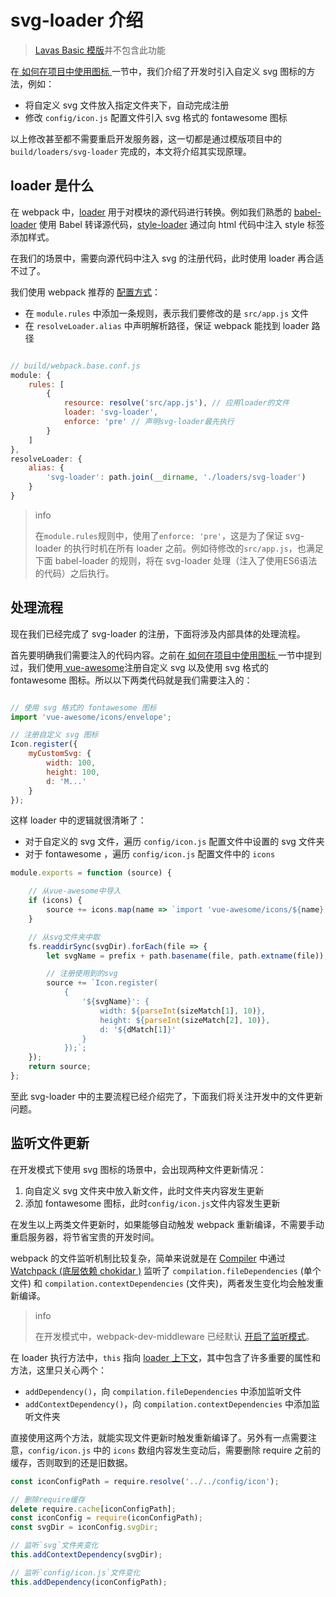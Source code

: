 # svg-loader 介绍

> [Lavas Basic 模版](https://github.com/lavas-project/lavas-template-vue-basic)并不包含此功能

在[ 如何在项目中使用图标 ](https://lavas.baidu.com/guide/vue/doc/vue/advanced/how-to-use-icon)一节中，我们介绍了开发时引入自定义 svg 图标的方法，例如：

- 将自定义 svg 文件放入指定文件夹下，自动完成注册
- 修改 `config/icon.js` 配置文件引入 svg 格式的 fontawesome 图标

以上修改甚至都不需要重启开发服务器，这一切都是通过模版项目中的 `build/loaders/svg-loader` 完成的，本文将介绍其实现原理。

## loader 是什么

在 webpack 中，[loader](https://doc.webpack-china.org/concepts/loaders/) 用于对模块的源代码进行转换。例如我们熟悉的 [babel-loader](https://github.com/babel/babel-loader) 使用 Babel 转译源代码，[style-loader](https://github.com/webpack-contrib/style-loader) 通过向 html 代码中注入 style 标签添加样式。

在我们的场景中，需要向源代码中注入 svg 的注册代码，此时使用 loader 再合适不过了。

我们使用 webpack 推荐的 [配置方式](https://doc.webpack-china.org/concepts/loaders/#-configuration-)：

- 在 `module.rules` 中添加一条规则，表示我们要修改的是 `src/app.js` 文件
- 在 `resolveLoader.alias` 中声明解析路径，保证 webpack 能找到 loader 路径

```js

// build/webpack.base.conf.js
module: {
    rules: [
        {
            resource: resolve('src/app.js'), // 应用loader的文件
            loader: 'svg-loader',
            enforce: 'pre' // 声明svg-loader最先执行
        }
    ]
},
resolveLoader: {
    alias: {
        'svg-loader': path.join(__dirname, './loaders/svg-loader')
    }
}
```

> info
>
> 在`module.rules`规则中，使用了`enforce: 'pre'`，这是为了保证 svg-loader 的执行时机在所有 loader 之前。例如待修改的`src/app.js`，也满足下面 babel-loader 的规则，将在 svg-loader 处理（注入了使用ES6语法的代码）之后执行。

## 处理流程

现在我们已经完成了 svg-loader 的注册，下面将涉及内部具体的处理流程。

首先要明确我们需要注入的代码内容。之前在[ 如何在项目中使用图标 ](https://lavas.baidu.com/guide/vue/doc/vue/advanced/how-to-use-icon)一节中提到过，我们使用[ vue-awesome](https://github.com/Justineo/vue-awesome)注册自定义 svg 以及使用 svg 格式的 fontawesome 图标。所以以下两类代码就是我们需要注入的：

```js

// 使用 svg 格式的 fontawesome 图标
import 'vue-awesome/icons/envelope';

// 注册自定义 svg 图标
Icon.register({
    myCustomSvg: {
        width: 100,
        height: 100,
        d: 'M...'
    }
});
```

这样 loader 中的逻辑就很清晰了：

- 对于自定义的 svg 文件，遍历 `config/icon.js` 配置文件中设置的 svg 文件夹
- 对于 fontawesome ，遍历 `config/icon.js` 配置文件中的 `icons`

```js
module.exports = function (source) {

    // 从vue-awesome中导入
    if (icons) {
        source += icons.map(name => `import 'vue-awesome/icons/${name}';`).join('');
    }

    // 从svg文件夹中取
    fs.readdirSync(svgDir).forEach(file => {
        let svgName = prefix + path.basename(file, path.extname(file));

        // 注册使用到的svg
        source += `Icon.register(
            {
                '${svgName}': {
                    width: ${parseInt(sizeMatch[1], 10)},
                    height: ${parseInt(sizeMatch[2], 10)},
                    d: '${dMatch[1]}'
                }
            });`;
    });
    return source;
};
```

至此 svg-loader 中的主要流程已经介绍完了，下面我们将关注开发中的文件更新问题。

## 监听文件更新

在开发模式下使用 svg 图标的场景中，会出现两种文件更新情况：
1. 向自定义 svg 文件夹中放入新文件，此时文件夹内容发生更新
2. 添加 fontawesome 图标，此时`config/icon.js`文件内容发生更新

在发生以上两类文件更新时，如果能够自动触发 webpack 重新编译，不需要手动重启服务器，将节省宝贵的开发时间。

webpack 的文件监听机制比较复杂，简单来说就是在 [Compiler](https://github.com/webpack/webpack/blob/master/lib/Compiler.js#L107) 中通过 [Watchpack (底层依赖 chokidar )](https://github.com/webpack/watchpack) 监听了 `compilation.fileDependencies` (单个文件) 和 `compilation.contextDependencies` (文件夹)，两者发生变化均会触发重新编译。

> info
>
> 在开发模式中，webpack-dev-middleware 已经默认 [开启了监听模式](https://doc.webpack-china.org/configuration/watch/)。

在 loader 执行方法中，`this` 指向 [loader 上下文](https://doc.webpack-china.org/api/loaders/#the-loader-context)，其中包含了许多重要的属性和方法，这里只关心两个：

- `addDependency()`，向 `compilation.fileDependencies` 中添加监听文件
- `addContextDependency()`，向 `compilation.contextDependencies` 中添加监听文件夹

直接使用这两个方法，就能实现文件更新时触发重新编译了。另外有一点需要注意，`config/icon.js` 中的 `icons` 数组内容发生变动后，需要删除 require 之前的缓存，否则取到的还是旧数据。

```js
const iconConfigPath = require.resolve('../../config/icon');

// 删除require缓存
delete require.cache[iconConfigPath];
const iconConfig = require(iconConfigPath);
const svgDir = iconConfig.svgDir;

// 监听`svg`文件夹变化
this.addContextDependency(svgDir);

// 监听`config/icon.js`文件变化
this.addDependency(iconConfigPath);
```
